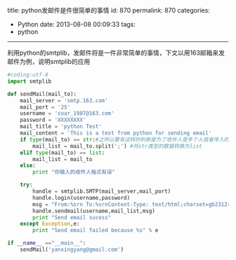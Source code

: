 title: python发邮件是件很简单的事情
id: 870
permalink: 870
categories:
  - Python
date: 2013-08-08 00:09:33
tags:
  - python
---

利用python的smtplib，发邮件将是一件非常简单的事情，下文以用163邮箱来发邮件为例，说明smtplib的应用
``` python
#coding:utf-8
import smtplib

def sendMail(mail_to):
    mail_server = 'smtp.163.com'
    mail_port = '25'
    username = 'soar_1987@163.com'
    password = 'XXXXXXXX'
    mail_title = 'python Test'
    mail_content = 'This is a test from python for sending email'
    if type(mail_to) == str:#之所以要有这样的判断是为了收件人是多个人或者传入的的收件人列表是以list的方式
        mail_list = mail_to.split(';') #将str类型的数据转换为list
    elif type(mail_to) == list:
        mail_list = mail_to
    else:
        print "你输入的收件人格式有误"

    try:
        handle = smtplib.SMTP(mail_server,mail_port)
        handle.login(username,password)
        msg = "From:%srn To:%srnContent-Type: text/html;charset=gb2312rnSubject:%srnrn %s"%("杨彦星",";".join(mail_list),mail_title,mail_content) #这里的msg其实就是一种固定的格式，From:To:Subject
        handle.sendmail(username,mail_list,msg)
        print "Send email sucess"
    except Exception,e:
        print "Send email failed because %s" % e

if __name__ =="__main__":
    sendMail('yanxingyang@gmail.com')
    
```